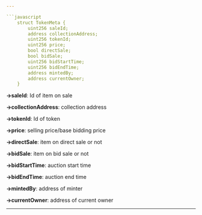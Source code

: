 ```yaml
---

```javascript
    struct TokenMeta {
        uint256 saleId;
        address collectionAddress;
        uint256 tokenId;
        uint256 price;
        bool directSale;
        bool bidSale;
        uint256 bidStartTime;
        uint256 bidEndTime;
        address mintedBy;
        address currentOwner;
    }
```

**→saleId**: Id of item on sale

**→collectionAddress**: collection address

**→tokenId**: Id of token

**→price**: selling price/base bidding price

**→directSale**: item on direct sale or not

**→bidSale**: item on bid sale or not

**→bidStartTime**: auction start time

**→bidEndTime**: auction end time

**→mintedBy**: address of minter

**→currentOwner**: address of current owner

---
```

